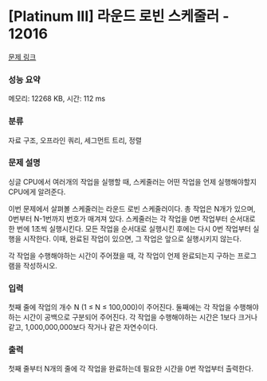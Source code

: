 # [Platinum III] 라운드 로빈 스케줄러 - 12016 

[문제 링크](https://www.acmicpc.net/problem/12016) 

### 성능 요약

메모리: 12268 KB, 시간: 112 ms

### 분류

자료 구조, 오프라인 쿼리, 세그먼트 트리, 정렬

### 문제 설명

<p>싱글 CPU에서 여러개의 작업을 실행할 때, 스케줄러는 어떤 작업을 언제 실행해야할지 CPU에게 알려준다.</p>

<p>이번 문제에서 살펴볼 스케줄러는 라운드 로빈 스케줄러이다. 총 작업은 N개가 있으며, 0번부터 N-1번까지 번호가 매겨져 있다. 스케줄러는 각 작업을 0번 작업부터 순서대로 한 번에 1초씩 실행시킨다. 모든 작업을 순서대로 실행시킨 후에는 다시 0번 작업부터 실행을 시작한다. 이때, 완료된 작업이 있으면, 그 작업은 앞으로 실행시키지 않는다.</p>

<p>각 작업을 수행해야하는 시간이 주어졌을 때, 각 작업이 언제 완료되는지 구하는 프로그램을 작성하시오.</p>

### 입력 

 <p>첫째 줄에 작업의 개수 N (1 ≤ N ≤ 100,000)이 주어진다. 둘째에는 각 작업을 수행해야하는 시간이 공백으로 구분되어 주어진다. 각 작업을 수행해야하는 시간은 1보다 크거나 같고, 1,000,000,000보다 작거나 같은 자연수이다.</p>

### 출력 

 <p>첫째 줄부터 N개의 줄에 각 작업을 완료하는데 필요한 시간을 0번 작업부터 출력한다.</p>

